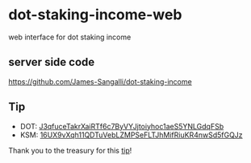# dot-staking-income-web
web interface for dot staking income 

## server side code
https://github.com/James-Sangalli/dot-staking-income

## Tip
- DOT: [J3qfuceTakrXaiRTf6c7ByVYJjtoiyhoc1aeS5YNLGdqFSb](https://polkadot.subscan.io/account/J3qfuceTakrXaiRTf6c7ByVYJjtoiyhoc1aeS5YNLGdqFSb)
- KSM: [16UX9vXqh11QDTuVebLZMPSeFLTJhMifRiuKR4nwSd5fGQJz](https://kusama.subscan.io/account/16UX9vXqh11QDTuVebLZMPSeFLTJhMifRiuKR4nwSd5fGQJz)

Thank you to the treasury for this [tip](https://www.dotreasury.com/ksm/tips/11259807_0xcf867e6b14a8511e7b42bd095a085e8d4533932009e9e8c74f8860ed6b019fa1)!
